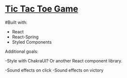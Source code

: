 # [Tic Tac Toe Game](https://gabester0.github.io/TicTacToe/)

#Built with:
 - React
 - React-Spring
 - Styled Components


Additional goals:

-Style with ChakraUI?  Or another React component library.

-Sound effects on click
-Sound effects on victory
